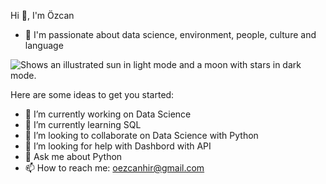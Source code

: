  Hi 👋, I'm Özcan
- 🥰 I'm passionate about data science, environment, people, culture and language

<picture>
  <source media="(prefers-color-scheme: dark)" srcset="https://docs.github.com/assets/cb-297329/images/help/repository/images-onion-view.gif">
  <source media="(prefers-color-scheme: light)" srcset="https://docs.github.com/assets/cb-297329/images/help/repository/images-onion-view.gif">
  <img alt="Shows an illustrated sun in light mode and a moon with stars in dark mode." https://docs.github.com/assets/cb-297329/images/help/repository/images-onion-view.gif">
</picture>

Here are some ideas to get you started:

- 🔭 I’m currently working on Data Science
- 🌱 I’m currently learning SQL
- 👯 I’m looking to collaborate on Data Science with Python
- 🤔 I’m looking for help with Dashbord with API 
- 💬 Ask me about Python
- 📫 How to reach me: oezcanhir@gmail.com

